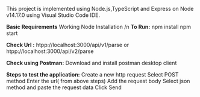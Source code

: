 This project is implemented using Node.js,TypeScript and Express on Node v14.17.0 using Visual Studio Code IDE.

**Basic Requirements**
    Working Node Installation 
    /n
**To Run:**
    npm install
    npm start

**Check Url :**
    htpp://localhost:3000/api/v1/parse 
    or
    htpp://localhost:3000/api/v2/parse

**Check using Postman:**
    Download and install postman desktop client
    
**Steps to test the application:**
    Create a new http request
    Select POST method
    Enter the url( from above steps)
    Add the request body
    Select json method and paste the request data
    Click Send

